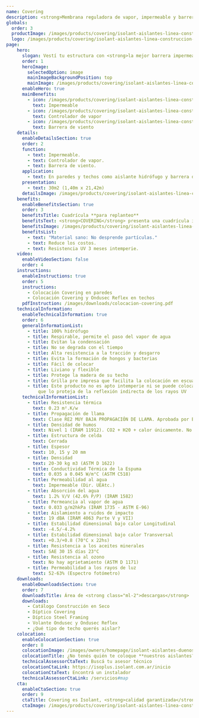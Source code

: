 ```yaml
---
name: Covering
description: <strong>Membrana reguladora de vapor, impermeable y barrera de vientos para steel framing.</strong><br /><br /><strong>Covering®</strong> es una innovadora subcobertura bicapa, fabricada a base de materiales altamente resistentes que lo hacen ideal para proteger sus paredes de filtraciones y humedad. En este tipo de sistemas, Covering® funciona como una excelente barrera hidrófuga y barrera de viento.<br /><br /><strong>Covering®</strong> evita filtraciones de calor ahorrando energía para calefaccionar y/o refrigerar su casa.
globals:
  order: 3
  productImage: /images/products/covering/isolant-aislantes-linea-construccion-en-seco-covering-producto-rollo.png
  logo: /images/products/covering/isolant-aislantes-linea-construccion-en-seco-covering-logo.jpg
page:
    hero:
      slogan: Vestí tu estructura con <strong>la mejor barrera impermeable y respirable</strong>
      order: 1
      heroImage:
        selectedOption: image
        mainImageBackgroundPosition: top
        mainImage: /images/products/covering/isolant-aislantes-linea-construccion-en-seco-covering-imagen.jpg
      enableHero: true
      mainBenefits:
        - icon: /images/products/covering/isolant-aislantes-linea-construccion-en-seco-covering-beneficio-1.svg
          text: Impermeable
        - icon: /images/products/covering/isolant-aislantes-linea-construccion-en-seco-covering-beneficio-2.svg
          text: Controlador de vapor
        - icon: /images/products/covering/isolant-aislantes-linea-construccion-en-seco-covering-beneficio-3.svg
          text: Barrera de viento
    details:
      enableDetailsSection: true
      order: 2
      function:
        - text: Impermeable.
        - text: Controlador de vapor.
        - text: Barrera de viento.
      application:
        - text: En paredes y techos como aislante hidrófugo y barrera de viento.
      presentation:
        - text: 30m2 (1,40m x 21,42m)
      detailsImage: /images/products/covering/isolant-aislantes-linea-construccion-en-seco-covering-imagen-detalle.jpg
    benefits:
      enableBenefitsSection: true
      order: 3
      benefitsTitle: Cuadrícula **para replanteo**
      benefitsText: <strong>COVERING</strong> presenta una cuadrícula impresa en su cara superior, haciendo de su colocación y replanteo en tabiques y techos de steel framing y balloon framing, mucho más fácil y ágil.<br /><br />Además gracias a su tramado y composición bicapa, <strong>Covering</strong> es un material con alta resistencia al rasgado, provocado por vientos de altas velocidades y manipuleos en obra.
      benefitsImage: /images/products/covering/isolant-aislantes-linea-construccion-en-seco-covering-beneficio-exclusivo.jpg
      benefitsList:
        - text: "Material sano: No desprende partículas."
        - text: Reduce los costos.
        - text: Resistencia UV 3 meses intemperie.
    video:
      enableVideoSection: false
      order: 4
    instructions:
      enableInstructions: true
      order: 5
      instructions:
        - Colocación Covering en paredes
        - Colocación Covering y Ondusec Reflex en techos
      pdfInstruction: /images/downloads/colocacion-covering.pdf
    technicalInformation:
      enableTechnicalInformation: true
      order: 6
      generalInformationList:
        - title: 100% hidrófugo
        - title: Respirable, permite el paso del vapor de agua
        - title: Evitan la condensación
        - title: No se degrada con el tiempo
        - title: Alta resistencia a la tracción y desgarro
        - title: Evita la formación de hongos y bacterias
        - title: Fácil de colocar
        - title: Liviano y flexible
        - title: Protege la madera de su techo
        - title: Grilla pre impresa que facilita la colocación en escuadra
        - title: Este producto no es apto intemperie ni se puede colocar sin un cielorraso
            que lo proteja de la reflexión indirecta de los rayos UV
      technicalInformationList:
        - title: Resistencia térmica
          text: 0.23 m².K/w
        - title: Propagación de llama
          text: Clase RE2 MUY BAJA PROPAGACIÓN DE LLAMA. Aprobada por Bomberos Argentina.
        - title: Densidad de humos
          text: Nivel 1 (IRAM 11912). CO2 + H20 + calor únicamente. No desprende gases envenenantes.
        - title: Estructura de celda
          text: Cerrada
        - title: Espesor
          text: 10, 15 y 20 mm
        - title: Densidad
          text: 20-30 kg m3 (ASTM D 1622)
        - title: Conductividad Térmica de la Espuma
          text: 0.035 a 0.045 W/m°C (ASTM C518)
        - title: Permeabilidad al agua
          text: Impermeable (Dir. UEAtc.)
        - title: Absorción del agua
          text: 1.2% V/V (42.6% P/P) (IRAM 1582)
        - title: Permeancia al vapor de agua
          text: 0.033 g/m2hkPa (IRAM 1735 - ASTM E-96)
        - title: Aislamiento a ruidos de impacto
          text: 19 dBA (IRAM 4063 Parte V y VII)
        - title: Estabilidad dimensional bajo calor Longitudinal
          text: -4.5/-4.2%
        - title: Estabilidad dimensional bajo calor Transversal
          text: +0.3/+0.8 (70°C x 22hs)
        - title: Resistencia a los aceites minerales
          text: SAE 30 15 días 23°C
        - title: Resistencia al ozono
          text: No hay agrietamiento (ASTM D 1171)
        - title: Permeabilidad a los rayos de luz
          text: 52-63% (Espectro fotómetro)
    downloads:
      enableDownloadsSection: true
      order: 7
      downloadsTitle: Área de <strong class="ml-2">descargas</strong>
      downloads:
        - Catálogo Construcción en Seco
        - Díptico Covering
        - Díptico Steel Framing
        - Volante Ondusec y Ondusec Reflex
        - ¿Qué tipo de techo querés aislar?
    colocation:
      enableColocationSection: true
      order: 8
      colocationImage: /images/owners/homepage/isolant-aislantes-duenos-e-inquilinos-isoplus-colocation.jpg
      colocationTitle: ¿No tenés quién te coloque **nuestros aislantes?**
      technicalAssessorCtaText: Buscá tu asesor técnico
      colocationCtaLink: https://isoplus.isolant.com.ar/inicio
      colocationCtaText: Encontrá un instalador
      technicalAssessorCtaLink: /servicios#map
    cta:
      enableCtaSection: true
      order: 9
      ctaTitle: Covering es Isolant, <strong>calidad garantizada</strong>
      ctaImage: /images/products/covering/isolant-aislantes-linea-construccion-en-seco-covering-cta.jpg
---
```

